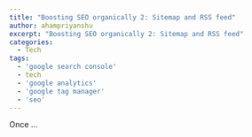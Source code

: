```yaml
---
title: "Boosting SEO organically 2: Sitemap and RSS feed"
author: ahampriyanshu
excerpt: "Boosting SEO organically 2: Sitemap and RSS feed"
categories:
  - Tech
tags:
  - 'google search console'
  - tech
  - 'google analytics'
  - 'google tag manager'
  - 'seo'
---
```


Once ...